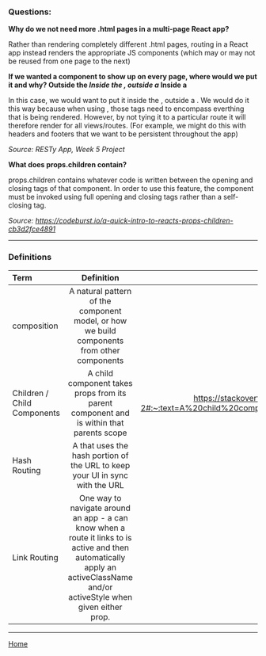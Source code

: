 ### Questions:

**Why do we not need more .html pages in a multi-page React app?**

Rather than rendering completely different .html pages, routing in a React app instead renders the appropriate JS components (which may or may not be reused from one page to the next)

**If we wanted a component to show up on every page, where would we put it and why?
Outside the <BrowserRouter/>
*Inside the <BrowserRouter />, outside a <Route />*
Inside a <Route />**

In this case, we would want to put it inside the <BrowserRouter />, outside a <Route />.
We would do it this way because when using <BrowserRouter />, those tags need to encompass everthing that is being rendered.  However, by not tying it to a particular route it will therefore render for all views/routes.  (For example, we might do this with headers and footers that we want to be persistent throughout the app)

*Source: RESTy App, Week 5 Project*

**What does props.children contain?**

props.children contains whatever code is written between the opening and closing tags of that component.  In order to use this feature, the component must be invoked using full opening and closing tags rather than a self-closing tag.

*Source: https://codeburst.io/a-quick-intro-to-reacts-props-children-cb3d2fce4891*

---

### Definitions

|Term|Definition|Source|
|:--|:-:|--:|
|composition|A natural pattern of the component model, or how we build components from other components|https://dev.to/bouhm/thinking-in-react-component-composition-fp5#:~:text=What%20is%20Composition%3F,in%20building%20many%20other%20components.|
|Children / Child Components|A child component takes props from its parent component and is within that parents scope|https://stackoverflow.com/questions/44092105/what-is-the-difference-between-child-and-parent-component-in-angular-2#:~:text=A%20child%20component%20is%20a%20more%20specific%20part%20inside%20a,are%20child%20components%20of%20it.|
|Hash Routing|A <Router> that uses the hash portion of the URL to keep your UI in sync with the URL|https://reactrouter.com/web/api/HashRouter|
|Link Routing|One way to navigate around an app - a <Link> can know when a route it links to is active and then automatically apply an activeClassName and/or activeStyle when given either prop.|https://knowbody.github.io/react-router-docs/api/Link.html|

---

[Home](https://jchinzi.github.io/reading-notes/)